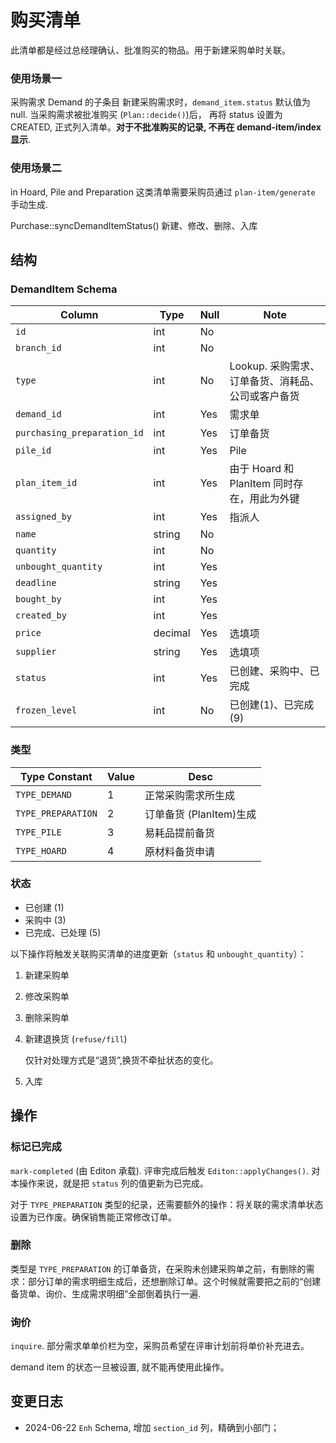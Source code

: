 # 购买清单

此清单都是经过总经理确认、批准购买的物品。用于新建采购单时关联。

### 使用场景一
采购需求 Demand 的子条目
新建采购需求时，`demand_item.status` 默认值为 null. 
当采购需求被批准购买 (`Plan::decide()`)后，
再将 status 设置为 CREATED, 正式列入清单。**对于不批准购买的记录,
不再在 demand-item/index 显示**.

### 使用场景二

in Hoard, Pile and Preparation
这类清单需要采购员通过 `plan-item/generate` 手动生成.

Purchase::syncDemandItemStatus()
新建、修改、删除、入库

结构
---------------------------------------------------------------------------

### DemandItem Schema
Column                              | Type      | Null | Note
------------------------------------|-----------|------|-------
`id`                                | int       | No   | 
`branch_id`                         | int       | No   |
`type`                              | int       | No   | Lookup. 采购需求、订单备货、消耗品、公司或客户备货
`demand_id`                         | int       | Yes  | 需求单
`purchasing_preparation_id`         | int       | Yes  | 订单备货
`pile_id`                           | int       | Yes  | Pile
`plan_item_id`                      | int       | Yes  | 由于 Hoard 和 PlanItem 同时存在，用此为外键
`assigned_by`                       | int       | Yes  | 指派人
`name`                              | string    | No   | 
`quantity`                          | int       | No   | 
`unbought_quantity`                 | int       | Yes  | 
`deadline`                          | string    | Yes  | 
`bought_by`                         | int       | Yes  | 
`created_by`                        | int       | Yes  |
`price`                             | decimal   | Yes  | 选填项 
`supplier`                          | string    | Yes  | 选填项
`status`                            | int       | Yes  | 已创建、采购中、已完成
`frozen_level`                      | int       | No   | 已创建(1)、已完成(9)

### 类型

Type Constant           | Value     | Desc
------------------------|-----------|------------
`TYPE_DEMAND`           | 1         | 正常采购需求所生成
`TYPE_PREPARATION`      | 2         | 订单备货 (PlanItem)生成
`TYPE_PILE`             | 3         | 易耗品提前备货
`TYPE_HOARD`            | 4         | 原材料备货申请

### 状态

- 已创建 (1)
- 采购中 (3)
- 已完成、已处理 (5)

以下操作将触发关联购买清单的进度更新（`status` 和 `unbought_quantity`）：

1. 新建采购单
2. 修改采购单
3. 删除采购单
4. 新建退换货 (`refuse/fill`)
   
   仅针对处理方式是“退货”,换货不牵扯状态的变化。
5. 入库

操作
---------------------------------------------------------------------------

### 标记已完成
`mark-completed` (由 Editon 承载). 评审完成后触发 `Editon::applyChanges()`. 对本操作来说，就是把 `status` 列的值更新为已完成。

对于 `TYPE_PREPARATION` 类型的纪录，还需要额外的操作：将关联的需求清单状态设置为已作废。确保销售能正常修改订单。

### 删除
类型是 `TYPE_PREPARATION` 的订单备货，在采购未创建采购单之前，有删除的需求：部分订单的需求明细生成后，还想删除订单。这个时候就需要把之前的“创建备货单、询价、生成需求明细”全部倒着执行一遍.
### 询价
`inquire`. 部分需求单单价栏为空，采购员希望在评审计划前将单价补充进去。

demand item 的状态一旦被设置, 就不能再使用此操作。

变更日志
--------------------------------------------------------------------------
- 2024-06-22 `Enh` Schema, 增加 `section_id` 列，精确到小部门；
